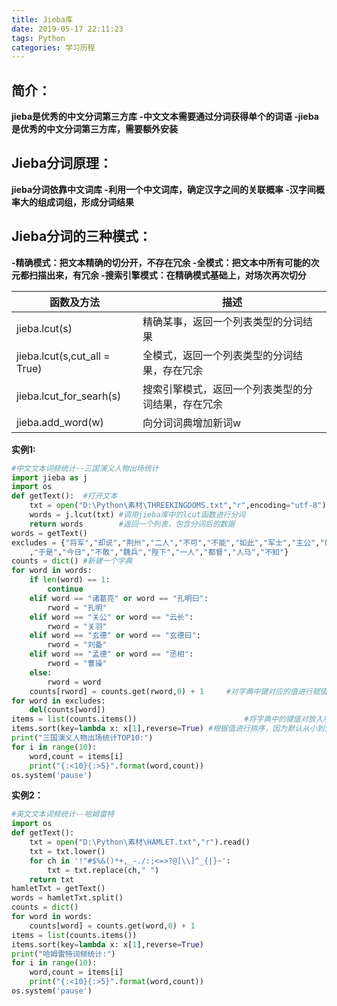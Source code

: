 ```yaml
---
title: Jieba库
date: 2019-05-17 22:11:23
tags: Python
categories: 学习历程
---
```


## 简介：

**jieba是优秀的中文分词第三方库
-中文文本需要通过分词获得单个的词语
-jieba是优秀的中文分词第三方库，需要额外安装**

<!-- more -->

## Jieba分词原理：

**jieba分词依靠中文词库
-利用一个中文词库，确定汉字之间的关联概率
-汉字间概率大的组成词组，形成分词结果**

## Jieba分词的三种模式：
**-精确模式：把文本精确的切分开，不存在冗余
-全模式：把文本中所有可能的次元都扫描出来，有冗余
-搜索引擎模式：在精确模式基础上，对场次再次切分**

| 函数及方法                   | 描述                                               |
| ---------------------------- | -------------------------------------------------- |
| jieba.lcut(s)                | 精确某事，返回一个列表类型的分词结果               |
| jieba.lcut(s,cut_all = True) | 全模式，返回一个列表类型的分词结果，存在冗余       |
| jieba.lcut_for_searh(s)      | 搜索引擎模式，返回一个列表类型的分词结果，存在冗余 |
| jieba.add_word(w)            | 向分词词典增加新词w                                |


**实例1:**

```python
#中文文本词频统计--三国演义人物出场统计
import jieba as j
import os
def getText():  #打开文本
    txt = open("D:\Python\素材\THREEKINGDOMS.txt","r",encoding="utf-8").read()
    words = j.lcut(txt) #调用jieba库中的lcut函数进行分词
    return words        #返回一个列表，包含分词后的数据
words = getText()
excludes = {"将军","却说","荆州","二人","不可","不能","如此","军士","主公","如何","商议","军马","左右","引兵","次日","大喜","天下","东吴"\
    ,"于是","今日","不敢","魏兵","陛下","一人","都督","人马","不知"}
counts = dict() #新建一个字典
for word in words:
    if len(word) == 1:
        continue
    elif word == "诸葛亮" or word == "孔明曰":
        rword = "孔明"
    elif word == "关公" or word == "云长":
        rword = "关羽"
    elif word == "玄德" or word == "玄德曰":
        rword = "刘备"
    elif word == "孟德" or word == "丞相":
        rword = "曹操"
    else:
        rword = word
    counts[rword] = counts.get(rword,0) + 1     #对字典中键对应的值进行赋值
for word in excludes:
    del(counts[word])
items = list(counts.items())                        #将字典中的键值对放入序列items
items.sort(key=lambda x: x[1],reverse=True) #根据值进行排序，因为默认从小到大，所以在排序后反转
print("三国演义人物出场统计TOP10:")
for i in range(10):
    word,count = items[i]
    print("{:<10}{:>5}".format(word,count))
os.system('pause')
```
**实例2：**
```python
#英文文本词频统计--哈姆雷特
import os
def getText():
    txt = open("D:\Python\素材\HAMLET.txt","r").read()
    txt = txt.lower()
    for ch in '!"#$%&()*+,_-./:;<=>?@[\\]^_{|}~':
        txt = txt.replace(ch," ")
    return txt
hamletTxt = getText()
words = hamletTxt.split()
counts = dict()
for word in words:
    counts[word] = counts.get(word,0) + 1
items = list(counts.items())
items.sort(key=lambda x: x[1],reverse=True)
print("哈姆雷特词频统计:")
for i in range(10):
    word,count = items[i]
    print("{:<10}{:>5}".format(word,count))
os.system('pause')

```